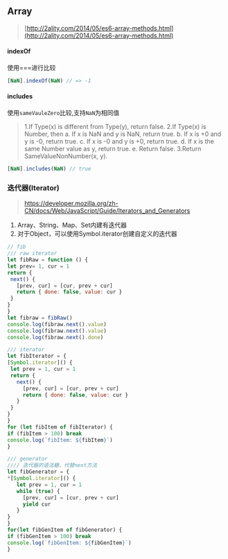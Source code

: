 ## Array
> [http://2ality.com/2014/05/es6-array-methods.html](http://2ality.com/2014/05/es6-array-methods.html)

#### indexOf
使用===进行比较
```js
[NaN].indexOf(NaN) // => -1
```

#### includes
使用`sameVauleZero`比较,支持`NaN`为相同值
> 1.If Type(x) is different from Type(y), return false.
2.If Type(x) is Number, then
a. If x is NaN and y is NaN, return true.
b. If x is +0 and y is -0, return true.
c. If x is -0 and y is +0, return true.
d. If x is the same Number value as y, return true.
e. Return false.
3.Return SameValueNonNumber(x, y).

```js
[NaN].includes(NaN) // true
```

### 迭代器(Iterator)
> https://developer.mozilla.org/zh-CN/docs/Web/JavaScript/Guide/Iterators_and_Generators
1. Array、String、Map、Set内建有迭代器
2. 对于Object，可以使用Symbol.iterator创建自定义的迭代器
```js
// fib
/// raw iterator
let fibRaw = function () {
let prev= 1, cur = 1
return {
 next() {
   [prev, cur] = [cur, prev + cur]
   return { done: false, value: cur }
 }
}
}
let fibraw = fibRaw()
console.log(fibraw.next().value)
console.log(fibraw.next().value)
console.log(fibraw.next().done)

/// iterator
let fibIterator = {
[Symbol.iterator]() {
 let prev = 1, cur = 1
 return {
   next() {
     [prev, cur] = [cur, prev + cur]
     return { done: false, value: cur }
   }
 }
}
}
for (let fibItem of fibIterator) {
if (fibItem > 100) break
console.log(`fibItem: ${fibItem}`)
}

/// generator
//// 迭代器的语法糖，代替next方法
let fibGenerator = {
*[Symbol.iterator]() {
   let prev = 1, cur = 1
   while (true) {
     [prev, cur] = [cur, prev + cur]
     yield cur      
   }
}
}
for(let fibGenItem of fibGenerator) {
if (fibGenItem > 100) break
console.log(`fibGenItem: ${fibGenItem}`)
}
```
